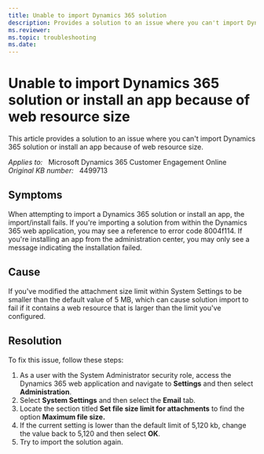```yaml
---
title: Unable to import Dynamics 365 solution
description: Provides a solution to an issue where you can't import Dynamics 365 solution or install an app because of web resource size.
ms.reviewer: 
ms.topic: troubleshooting
ms.date: 
---
```

# Unable to import Dynamics 365 solution or install an app because of web resource size

This article provides a solution to an issue where you can't import Dynamics 365 solution or install an app because of web resource size.

_Applies to:_ &nbsp; Microsoft Dynamics 365 Customer Engagement Online  
_Original KB number:_ &nbsp; 4499713

## Symptoms

When attempting to import a Dynamics 365 solution or install an app, the import/install fails. If you're importing a solution from within the Dynamics 365 web application, you may see a reference to error code 8004f114. If you're installing an app from the administration center, you may only see a message indicating the installation failed.

## Cause

If you've modified the attachment size limit within System Settings to be smaller than the default value of 5 MB, which can cause solution import to fail if it contains a web resource that is larger than the limit you've configured.

## Resolution

To fix this issue, follow these steps:

1. As a user with the System Administrator security role, access the Dynamics 365 web application and navigate to **Settings** and then select **Administration**.
2. Select **System Settings** and then select the **Email** tab.
3. Locate the section titled **Set file size limit for attachments** to find the option **Maximum file size.**  
4. If the current setting is lower than the default limit of 5,120 kb, change the value back to 5,120 and then select **OK**.
5. Try to import the solution again.
